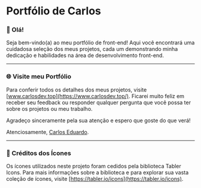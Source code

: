 # Portfólio de Carlos

### 👋 Olá!

Seja bem-vindo(a) ao meu portfólio de front-end! Aqui você encontrará uma cuidadosa seleção dos meus projetos, cada um demonstrando minha dedicação e habilidades na área de desenvolvimento front-end.

---

### 🌐 Visite meu Portfólio

Para conferir todos os detalhes dos meus projetos, visite [www.carlosdev.top](https://www.carlosdev.top/). Ficarei muito feliz em receber seu feedback ou responder qualquer pergunta que você possa ter sobre os projetos ou meu trabalho.

Agradeço sinceramente pela sua atenção e espero que goste do que verá!

Atenciosamente, [Carlos Eduardo](https://github.com/CarlosEduts).

---

### 🎨 Créditos dos Ícones

Os ícones utilizados neste projeto foram cedidos pela biblioteca Tabler Icons. Para mais informações sobre a biblioteca e para explorar sua vasta coleção de ícones, visite [https://tabler.io/icons](https://tabler.io/icons).
